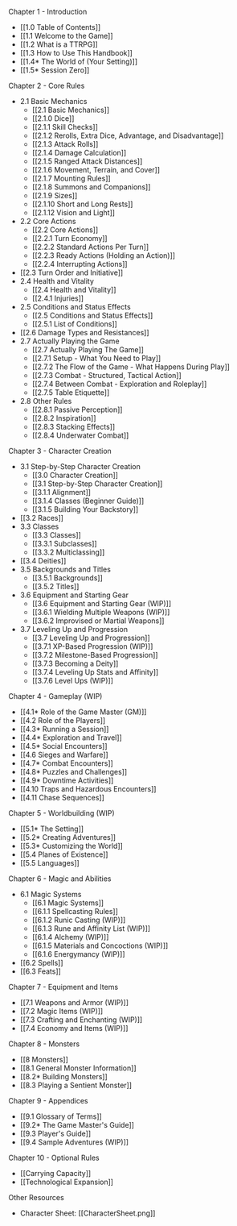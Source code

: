 Chapter 1 - Introduction
- [[1.0 Table of Contents]]
- [[1.1 Welcome to the Game]]
- [[1.2 What is a TTRPG]]
- [[1.3 How to Use This Handbook]]
- [[1.4* The World of (Your Setting)]]
- [[1.5* Session Zero]]

Chapter 2 - Core Rules
- 2.1 Basic Mechanics
	- [[2.1 Basic Mechanics]]
	- [[2.1.0 Dice]]
	- [[2.1.1 Skill Checks]]
	- [[2.1.2 Rerolls, Extra Dice, Advantage, and Disadvantage]]
	- [[2.1.3 Attack Rolls]]
	- [[2.1.4 Damage Calculation]]
	- [[2.1.5 Ranged Attack Distances]]
	- [[2.1.6 Movement, Terrain, and Cover]]
	- [[2.1.7 Mounting Rules]]
	- [[2.1.8 Summons and Companions]]
	- [[2.1.9 Sizes]]
	- [[2.1.10 Short and Long Rests]]
	- [[2.1.12 Vision and Light]]
- 2.2 Core Actions
	- [[2.2 Core Actions]]
	- [[2.2.1 Turn Economy]]
	- [[2.2.2 Standard Actions Per Turn]]
	- [[2.2.3 Ready Actions (Holding an Action)]]
	- [[2.2.4 Interrupting Actions]]
- [[2.3 Turn Order and Initiative]]
- 2.4 Health and Vitality
	- [[2.4 Health and Vitality]]
	- [[2.4.1 Injuries]]
- 2.5 Conditions and Status Effects
	- [[2.5 Conditions and Status Effects]]
	- [[2.5.1 List of Conditions]]
- [[2.6 Damage Types and Resistances]]
- 2.7 Actually Playing the Game
	- [[2.7 Actually Playing The Game]]
	- [[2.7.1 Setup - What You Need to Play]]
	- [[2.7.2 The Flow of the Game - What Happens During Play]]
	- [[2.7.3 Combat - Structured, Tactical Action]]
	- [[2.7.4 Between Combat - Exploration and Roleplay]]
	- [[2.7.5 Table Etiquette]]
- 2.8 Other Rules
	- [[2.8.1 Passive Perception]]
	- [[2.8.2 Inspiration]]
	- [[2.8.3 Stacking Effects]]
	- [[2.8.4 Underwater Combat]]

Chapter 3 - Character Creation
- 3.1 Step-by-Step Character Creation
	- [[3.0 Character Creation]]
	- [[3.1 Step-by-Step Character Creation]]
	- [[3.1.1 Alignment]]
	- [[3.1.4 Classes (Beginner Guide)]]
	- [[3.1.5 Building Your Backstory]]
- [[3.2 Races]]
- 3.3 Classes
	- [[3.3 Classes]]
	- [[3.3.1 Subclasses]]
	- [[3.3.2 Multiclassing]]
- [[3.4 Deities]]
- 3.5 Backgrounds and Titles
	- [[3.5.1 Backgrounds]]
	- [[3.5.2 Titles]]
- 3.6 Equipment and Starting Gear
	- [[3.6 Equipment and Starting Gear (WIP)]]
	- [[3.6.1 Wielding Multiple Weapons (WIP)]]
	- [[3.6.2 Improvised or Martial Weapons]]
- 3.7 Leveling Up and Progression
	- [[3.7 Leveling Up and Progression]]
	- [[3.7.1 XP-Based Progression (WIP)]]
	- [[3.7.2 Milestone-Based Progression]]
	- [[3.7.3 Becoming a Deity]]
	- [[3.7.4 Leveling Up Stats and Affinity]]
	- [[3.7.6 Level Ups (WIP)]]

Chapter 4 - Gameplay (WIP)
- [[4.1* Role of the Game Master (GM)]]
- [[4.2 Role of the Players]]
- [[4.3* Running a Session]]
- [[4.4* Exploration and Travel]]
- [[4.5* Social Encounters]]
- [[4.6 Sieges and Warfare]]
- [[4.7* Combat Encounters]]
- [[4.8* Puzzles and Challenges]]
- [[4.9* Downtime Activities]]
- [[4.10 Traps and Hazardous Encounters]]
- [[4.11 Chase Sequences]]

Chapter 5 - Worldbuilding (WIP)
- [[5.1* The Setting]]
- [[5.2* Creating Adventures]]
- [[5.3* Customizing the World]]
- [[5.4 Planes of Existence]]
- [[5.5 Languages]]

Chapter 6 - Magic and Abilities
- 6.1 Magic Systems
	- [[6.1 Magic Systems]]
	- [[6.1.1 Spellcasting Rules]]
	- [[6.1.2 Runic Casting (WIP)]]
	- [[6.1.3 Rune and Affinity List (WIP)]]
	- [[6.1.4 Alchemy (WIP)]]
	- [[6.1.5 Materials and Concoctions (WIP)]]
	- [[6.1.6 Energymancy (WIP)]]
- [[6.2 Spells]]
- [[6.3 Feats]]

Chapter 7 - Equipment and Items
- [[7.1 Weapons and Armor (WIP)]]
- [[7.2 Magic Items (WIP)]]
- [[7.3 Crafting and Enchanting (WIP)]]
- [[7.4 Economy and Items (WIP)]]

Chapter 8 - Monsters
- [[8 Monsters]]
- [[8.1 General Monster Information]]
- [[8.2* Building Monsters]]
- [[8.3 Playing a Sentient Monster]]

Chapter 9 - Appendices
- [[9.1 Glossary of Terms]]
- [[9.2* The Game Master's Guide]]
- [[9.3 Player's Guide]]
- [[9.4 Sample Adventures (WIP)]]

Chapter 10 - Optional Rules
- [[Carrying Capacity]]
- [[Technological Expansion]]

Other Resources
- Character Sheet: [[CharacterSheet.png]]